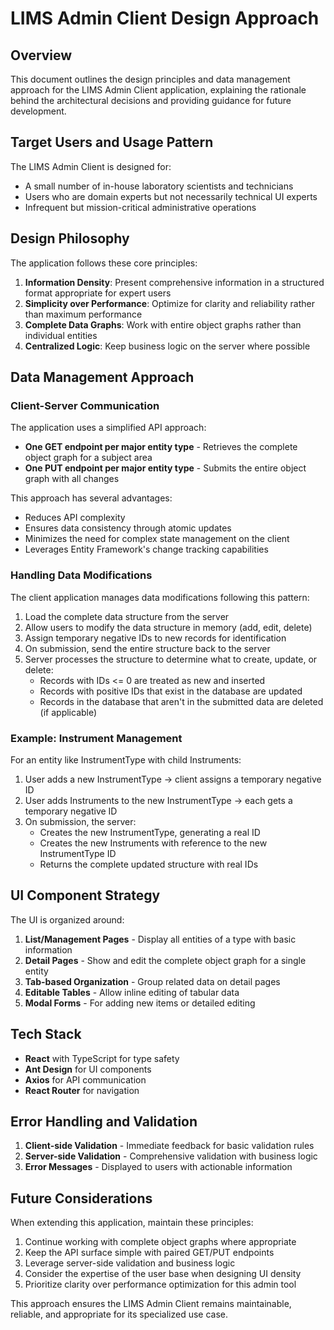 # LIMS Admin Client Design Approach

## Overview

This document outlines the design principles and data management approach for the LIMS Admin Client application, explaining the rationale behind the architectural decisions and providing guidance for future development.

## Target Users and Usage Pattern

The LIMS Admin Client is designed for:

- A small number of in-house laboratory scientists and technicians
- Users who are domain experts but not necessarily technical UI experts
- Infrequent but mission-critical administrative operations

## Design Philosophy

The application follows these core principles:

1. **Information Density**: Present comprehensive information in a structured format appropriate for expert users
2. **Simplicity over Performance**: Optimize for clarity and reliability rather than maximum performance
3. **Complete Data Graphs**: Work with entire object graphs rather than individual entities
4. **Centralized Logic**: Keep business logic on the server where possible

## Data Management Approach

### Client-Server Communication

The application uses a simplified API approach:

- **One GET endpoint per major entity type** - Retrieves the complete object graph for a subject area
- **One PUT endpoint per major entity type** - Submits the entire object graph with all changes

This approach has several advantages:

- Reduces API complexity
- Ensures data consistency through atomic updates
- Minimizes the need for complex state management on the client
- Leverages Entity Framework's change tracking capabilities

### Handling Data Modifications

The client application manages data modifications following this pattern:

1. Load the complete data structure from the server
2. Allow users to modify the data structure in memory (add, edit, delete)
3. Assign temporary negative IDs to new records for identification
4. On submission, send the entire structure back to the server
5. Server processes the structure to determine what to create, update, or delete:
   - Records with IDs <= 0 are treated as new and inserted
   - Records with positive IDs that exist in the database are updated
   - Records in the database that aren't in the submitted data are deleted (if applicable)

### Example: Instrument Management

For an entity like InstrumentType with child Instruments:

1. User adds a new InstrumentType → client assigns a temporary negative ID
2. User adds Instruments to the new InstrumentType → each gets a temporary negative ID
3. On submission, the server:
   - Creates the new InstrumentType, generating a real ID
   - Creates the new Instruments with reference to the new InstrumentType ID
   - Returns the complete updated structure with real IDs

## UI Component Strategy

The UI is organized around:

1. **List/Management Pages** - Display all entities of a type with basic information
2. **Detail Pages** - Show and edit the complete object graph for a single entity
3. **Tab-based Organization** - Group related data on detail pages
4. **Editable Tables** - Allow inline editing of tabular data
5. **Modal Forms** - For adding new items or detailed editing

## Tech Stack

- **React** with TypeScript for type safety
- **Ant Design** for UI components
- **Axios** for API communication
- **React Router** for navigation

## Error Handling and Validation

1. **Client-side Validation** - Immediate feedback for basic validation rules
2. **Server-side Validation** - Comprehensive validation with business logic
3. **Error Messages** - Displayed to users with actionable information

## Future Considerations

When extending this application, maintain these principles:

1. Continue working with complete object graphs where appropriate
2. Keep the API surface simple with paired GET/PUT endpoints
3. Leverage server-side validation and business logic
4. Consider the expertise of the user base when designing UI density
5. Prioritize clarity over performance optimization for this admin tool

This approach ensures the LIMS Admin Client remains maintainable, reliable, and appropriate for its specialized use case.
